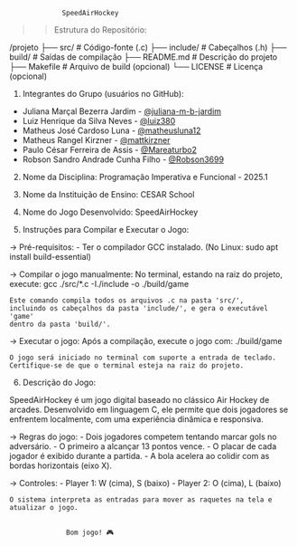 
                 SpeedAirHockey                    
 

 >> Estrutura do Repositório:

/projeto
├── src/        # Código-fonte (.c)
├── include/    # Cabeçalhos (.h)
├── build/      # Saídas de compilação
├── README.md   # Descrição do projeto
├── Makefile    # Arquivo de build (opcional)
└── LICENSE     # Licença (opcional)


 
 1. Integrantes do Grupo (usuários no GitHub):

- Juliana Marçal Bezerra Jardim - [@juliana-m-b-jardim](https://github.com/juliana-m-b-jardim)
- Luiz Henrique da Silva Neves - [@luiz380](https://github.com/luiz380)
- Matheus José Cardoso Luna - [@matheusluna12](https://github.com/matheusluna12)
- Matheus Rangel Kirzner - [@mattkirzner](https://github.com/mattkirzner)
- Paulo César Ferreira de Assis - [@Mareaturbo2](https://github.com/Mareaturbo2)
- Robson Sandro Andrade Cunha Filho - [@Robson3699](https://github.com/Robson3699)

 
 2. Nome da Disciplina:
    Programação Imperativa e Funcional - 2025.1

 3. Nome da Instituição de Ensino:
    CESAR School

 4. Nome do Jogo Desenvolvido:
    SpeedAirHockey

 
 5. Instruções para Compilar e Executar o Jogo:

 -> Pré-requisitos:
    - Ter o compilador GCC instalado.
      (No Linux: sudo apt install build-essential)

 -> Compilar o jogo manualmente:
    No terminal, estando na raiz do projeto, execute:
      gcc ./src/*.c -I./include -o ./build/game

    Este comando compila todos os arquivos .c na pasta 'src/',
    incluindo os cabeçalhos da pasta 'include/', e gera o executável 'game'
    dentro da pasta 'build/'.

 -> Executar o jogo:
    Após a compilação, execute o jogo com:
      ./build/game

    O jogo será iniciado no terminal com suporte a entrada de teclado.
    Certifique-se de que o terminal esteja na raiz do projeto.

 
 6. Descrição do Jogo:

 SpeedAirHockey é um jogo digital baseado no clássico Air Hockey de arcades.
 Desenvolvido em linguagem C, ele permite que dois jogadores se enfrentem localmente,
 com uma experiência dinâmica e responsiva.

 -> Regras do jogo:
    - Dois jogadores competem tentando marcar gols no adversário.
    - O primeiro a alcançar 13 pontos vence.
    - O placar de cada jogador é exibido durante a partida.
    - A bola acelera ao colidir com as bordas horizontais (eixo X).

 -> Controles:
    - Player 1: W (cima), S (baixo)
    - Player 2: O (cima), L (baixo)

    O sistema interpreta as entradas para mover as raquetes na tela e atualizar o jogo.

 
                  Bom jogo! 🎮                      
 

